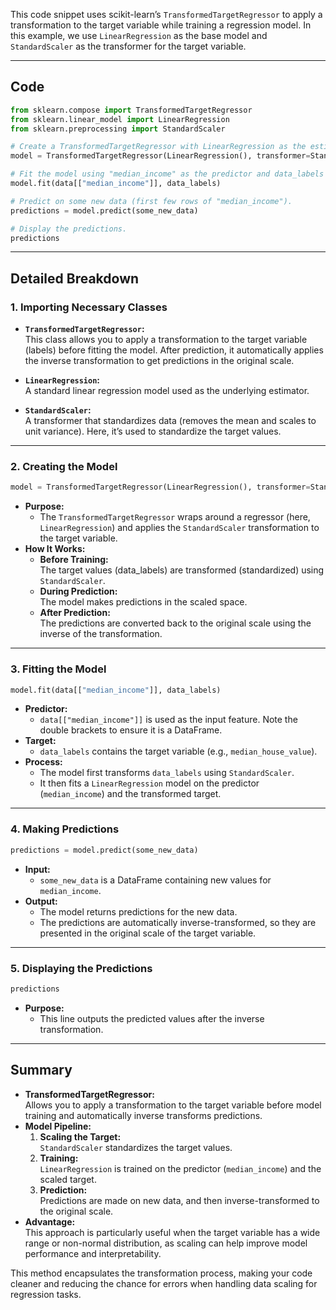 This code snippet uses scikit-learn’s `TransformedTargetRegressor` to apply a transformation to the target variable while training a regression model. In this example, we use `LinearRegression` as the base model and `StandardScaler` as the transformer for the target variable.

---

## Code

```python
from sklearn.compose import TransformedTargetRegressor
from sklearn.linear_model import LinearRegression
from sklearn.preprocessing import StandardScaler

# Create a TransformedTargetRegressor with LinearRegression as the estimator and StandardScaler as the target transformer.
model = TransformedTargetRegressor(LinearRegression(), transformer=StandardScaler())

# Fit the model using "median_income" as the predictor and data_labels as the target.
model.fit(data[["median_income"]], data_labels)

# Predict on some new data (first few rows of "median_income").
predictions = model.predict(some_new_data)

# Display the predictions.
predictions
```

---

## Detailed Breakdown

### 1. Importing Necessary Classes

- **`TransformedTargetRegressor`:**  
  This class allows you to apply a transformation to the target variable (labels) before fitting the model. After prediction, it automatically applies the inverse transformation to get predictions in the original scale.

- **`LinearRegression`:**  
  A standard linear regression model used as the underlying estimator.

- **`StandardScaler`:**  
  A transformer that standardizes data (removes the mean and scales to unit variance). Here, it’s used to standardize the target values.

---

### 2. Creating the Model

```python
model = TransformedTargetRegressor(LinearRegression(), transformer=StandardScaler())
```

- **Purpose:**
  - The `TransformedTargetRegressor` wraps around a regressor (here, `LinearRegression`) and applies the `StandardScaler` transformation to the target variable.
- **How It Works:**
  - **Before Training:**  
    The target values (data_labels) are transformed (standardized) using `StandardScaler`.
  - **During Prediction:**  
    The model makes predictions in the scaled space.
  - **After Prediction:**  
    The predictions are converted back to the original scale using the inverse of the transformation.

---

### 3. Fitting the Model

```python
model.fit(data[["median_income"]], data_labels)
```

- **Predictor:**
  - `data[["median_income"]]` is used as the input feature. Note the double brackets to ensure it is a DataFrame.
- **Target:**
  - `data_labels` contains the target variable (e.g., `median_house_value`).
- **Process:**
  - The model first transforms `data_labels` using `StandardScaler`.
  - It then fits a `LinearRegression` model on the predictor (`median_income`) and the transformed target.

---

### 4. Making Predictions

```python
predictions = model.predict(some_new_data)
```

- **Input:**
  - `some_new_data` is a DataFrame containing new values for `median_income`.
- **Output:**
  - The model returns predictions for the new data.
  - The predictions are automatically inverse-transformed, so they are presented in the original scale of the target variable.

---

### 5. Displaying the Predictions

```python
predictions
```

- **Purpose:**
  - This line outputs the predicted values after the inverse transformation.

---

## Summary

- **TransformedTargetRegressor:**  
  Allows you to apply a transformation to the target variable before model training and automatically inverse transforms predictions.
- **Model Pipeline:**
  1. **Scaling the Target:**  
     `StandardScaler` standardizes the target values.
  2. **Training:**  
     `LinearRegression` is trained on the predictor (`median_income`) and the scaled target.
  3. **Prediction:**  
     Predictions are made on new data, and then inverse-transformed to the original scale.
- **Advantage:**  
  This approach is particularly useful when the target variable has a wide range or non-normal distribution, as scaling can help improve model performance and interpretability.

This method encapsulates the transformation process, making your code cleaner and reducing the chance for errors when handling data scaling for regression tasks.
